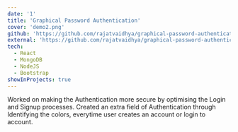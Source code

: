 ```yaml
---
date: '1'
title: 'Graphical Password Authentication'
cover: 'demo2.png'
github: 'https://github.com/rajatvaidhya/graphical-password-authentication'
external: 'https://github.com/rajatvaidhya/graphical-password-authentication'
tech:
  - React
  - MongoDB
  - NodeJS
  - Bootstrap
showInProjects: true
---
```


Worked on making the Authentication more secure by optimising the Login and Signup processes. Created an extra field of Authentication through Identifying the colors, everytime user creates an account or login to account.
